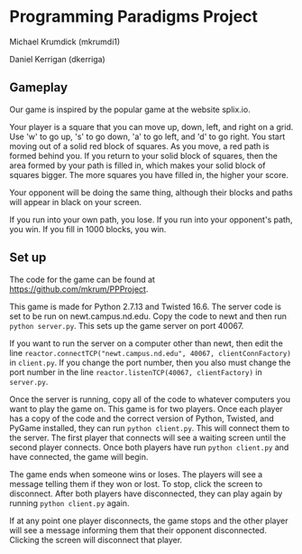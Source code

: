 # Programming Paradigms Project

Michael Krumdick (mkrumdi1)

Daniel Kerrigan (dkerriga)

## Gameplay

Our game is inspired by the popular game at the website splix.io.

Your player is a square that you can move up, down, left, and right on a grid. Use 'w' to go up, 's' to go down, 'a' to go left, and 'd' to go right. You start moving out of a solid red block of squares. As you move, a red path is formed behind you. If you return to your solid block of squares, then the area formed by your path is filled in, which makes your solid block of squares bigger. The more squares you have filled in, the higher your score.

Your opponent will be doing the same thing, although their blocks and paths will appear in black on your screen.

If you run into your own path, you lose. If you run into your opponent's path, you win. If you fill in 1000 blocks, you win.

## Set up

The code for the game can be found at https://github.com/mkrum/PPProject.

This game is made for Python 2.7.13 and Twisted 16.6. The server code is set to be run on newt.campus.nd.edu. Copy the code to newt and then run `python server.py`. This sets up the game server on port 40067.

If you want to run the server on a computer other than newt, then edit the line `reactor.connectTCP("newt.campus.nd.edu", 40067, clientConnFactory)` in `client.py`. If you change the port number, then you also must change the port number in the line `reactor.listenTCP(40067, clientFactory)` in `server.py`.

Once the server is running, copy all of the code to whatever computers you want to play the game on. This game is for two players. Once each player has a copy of the code and the correct version of Python, Twisted, and PyGame installed, they can run `python client.py`. This will connect them to the server. The first player that connects will see a waiting screen until the second player connects. Once both players have run `python client.py` and have connected, the game will begin.

The game ends when someone wins or loses. The players will see a message telling them if they won or lost. To stop, click the screen to disconnect. After both players have disconnected, they can play again by running `python client.py` again.

If at any point one player disconnects, the game stops and the other player will see a message informing them that their opponent disconnected. Clicking the screen will disconnect that player.

